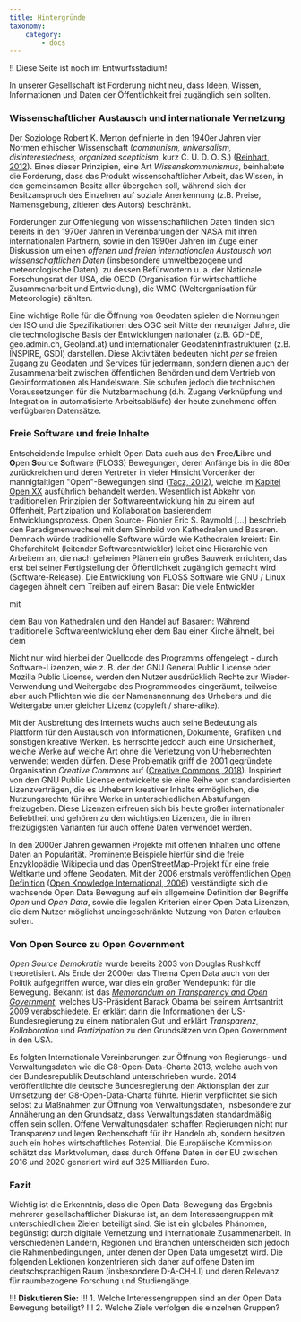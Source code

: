 ```yaml
---
title: Hintergründe
taxonomy:
    category:
        - docs
---
```


!! Diese Seite ist noch im Entwurfsstadium!

In unserer Gesellschaft ist Forderung nicht neu, dass Ideen, Wissen, Informationen und Daten der Öffentlichkeit frei zugänglich sein sollten.

### Wissenschaftlicher Austausch und internationale Vernetzung

Der Soziologe Robert K. Merton definierte in den 1940er Jahren vier Normen ethischer Wissenschaft (*communism, universalism, disinterestedness, organized scepticism*, kurz C. U. D. O. S.)  ([Reinhart, 2012](../literatur#reinhart2012)). Eines dieser Prinzipien, eine Art *Wissenskommunismus*, beinhaltete die Forderung, dass das Produkt wissenschaftlicher Arbeit, das Wissen, in den gemeinsamen Besitz aller übergehen soll, während sich der Besitzanspruch des Einzelnen auf soziale Anerkennung (z.B. Preise, Namensgebung, zitieren des Autors) beschränkt.

Forderungen zur Offenlegung von wissenschaftlichen Daten finden sich bereits in den 1970er Jahren in Vereinbarungen der NASA mit ihren internationalen Partnern, sowie in den 1990er Jahren im Zuge einer Diskussion um einen *offenen und freien internationalen Austausch von wissenschaftlichen Daten* (insbesondere umweltbezogene und meteorologische Daten), zu dessen Befürwortern u. a. der Nationale Forschungsrat der USA, die OECD (Organisation für wirtschaftliche Zusammenarbeit und Entwicklung), die WMO (Weltorganisation für Meteorologie) zählten.

Eine wichtige Rolle für die Öffnung von Geodaten spielen die Normungen der ISO und die Spezifikationen des OGC seit Mitte der neunziger Jahre, die die technologische Basis der Entwicklungen nationaler (z.B. GDI-DE, geo.admin.ch, Geoland.at) und internationaler Geodateninfrastrukturen (z.B. INSPIRE, GSDI) darstellen. Diese Aktivitäten bedeuten nicht *per se* freien Zugang zu Geodaten und Services für jedermann, sondern dienen auch der Zusammenarbeit zwischen öffentlichen Behörden und dem Vertrieb von Geoinformationen als Handelsware. Sie schufen jedoch die technischen Voraussetzungen für die Nutzbarmachung (d.h. Zugang Verknüpfung und Integration in automatisierte Arbeitsabläufe) der heute zunehmend offen verfügbaren Datensätze.

### Freie Software und freie Inhalte

Entscheidende Impulse erhielt Open Data auch aus den **F**ree/**L**ibre und **O**pen **S**ource **S**oftware (FLOSS) Bewegungen, deren Anfänge bis in die 80er zurückreichen und deren Vertreter in vieler Hinsicht Vordenker der mannigfaltigen "Open"-Bewegungen sind ([Tacz, 2012](../literatur#tkacz2012open)), welche im [Kapitel Open XX](../../openx) ausführlich behandelt werden. Wesentlich ist Abkehr von traditionellen Prinzipien der Softwareentwicklung hin zu einem auf Offenheit, Partizipation und Kollaboration basierendem Entwicklungsprozess. Open Source- Pionier Eric S. Raymold [...] beschrieb den Paradigmenwechsel mit dem Sinnbild von Kathedralen und Basaren. Demnach würde traditionelle Software würde wie Kathedralen kreiert: Ein Chefarchitekt (leitender Softwareentwickler) leitet eine Hierarchie von Arbeitern an, die nach geheimen Plänen ein großes Bauwerk errichten, das erst bei seiner Fertigstellung der Öffentlichkeit zugänglich gemacht wird (Software-Release). Die Entwicklung von FLOSS Software wie GNU / Linux dagegen ähnelt dem Treiben auf einem Basar: Die viele Entwickler 


mit 



dem Bau von Kathedralen und den Handel auf Basaren: Während traditionelle Softwareentwicklung eher dem Bau einer Kirche ähnelt, bei dem 

Nicht nur wird hierbei der Quellcode des Programms offengelegt - durch Software-Lizenzen, wie z. B. der der GNU General Public License oder Mozilla Public License, werden den Nutzer ausdrücklich Rechte zur Wieder-Verwendung und Weitergabe des Programmcodes eingeräumt, teilweise aber auch Pflichten wie die der Namensnennung des Urhebers und die Weitergabe unter gleicher Lizenz (copyleft / share-alike).

Mit der Ausbreitung des Internets wuchs auch seine Bedeutung als Plattform für den Austausch von Informationen, Dokumente, Grafiken und sonstigen kreative Werken. Es herrschte jedoch auch eine Unsicherheit, welche Werke auf welche Art ohne die Verletzung von Urheberrechten verwendet werden dürfen. Diese Problematik griff die 2001 gegründete Organisation *Creative Commons* auf ([Creative Commons, 2018](../literatur#cchistory)). Inspiriert von den GNU Public License entwickelte sie eine Reihe von standardisierten Lizenzverträgen, die es Urhebern kreativer Inhalte ermöglichen, die Nutzungsrechte für ihre Werke in unterschiedlichen Abstufungen freizugeben. Diese Lizenzen erfreuen sich bis heute großer internationaler Beliebtheit und gehören zu den wichtigsten Lizenzen, die in ihren freizügigsten Varianten für auch offene Daten verwendet werden.

In den 2000er Jahren gewannen Projekte mit offenen Inhalten und offene Daten an Popularität. Prominente Beispiele hierfür sind die freie Enzyklopädie Wikipedia und das OpenStreetMap-Projekt für eine freie Weltkarte und offene Geodaten. Mit der 2006 erstmals veröffentlichen [Open Definition](https://opendefinition.org/) ([Open Knowledge International, 2006](../literatur#knowledge2015open)) verständigte sich die wachsende Open Data Bewegung auf ein allgemeine Definition der Begriffe *Open* und *Open Data*, sowie die legalen Kriterien einer Open Data Lizenzen, die dem Nutzer möglichst uneingeschränkte Nutzung von Daten erlauben sollen.

### Von Open Source zu Open Government

*Open Source Demokratie* wurde bereits 2003 von Douglas Rushkoff theoretisiert. Als Ende der 2000er das Thema Open Data auch von der Politik aufgegriffen wurde, war dies ein großer Wendepunkt für die Bewegung. Bekannt ist das *[Memorandum on Transparency and Open Government](https://obamawhitehouse.archives.gov/the-press-office/transparency-and-open-government)*, welches US-Präsident Barack Obama bei seinem Amtsantritt 2009 verabschiedete. Er erklärt darin die Informationen der US-Bundesregierung zu einem nationalen Gut und erklärt *Transparenz*, *Kollaboration* und *Partizipation* zu den Grundsätzen von Open Government in den USA.

Es folgten Internationale Vereinbarungen zur Öffnung von Regierungs- und Verwaltungsdaten wie die G8-Open-Data-Charta 2013, welche auch von der Bundesrepublik Deutschland unterschrieben wurde. 2014 veröffentlichte die deutsche Bundesregierung den Aktionsplan der zur Umsetzung der G8-Open-Data-Charta führte. Hierin verpflichtet sie sich selbst zu Maßnahmen zur Öffnung von Verwaltungsdaten, insbesondere zur Annäherung an den Grundsatz, dass Verwaltungsdaten standardmäßig offen sein sollen. Offene Verwaltungsdaten schaffen Regierungen nicht nur Transparenz und legen Rechenschaft für ihr Handeln ab, sondern besitzen auch ein hohes wirtschaftliches Potential. Die Europäische Kommission schätzt das Marktvolumen, dass durch Offene Daten in der EU zwischen 2016 und 2020 generiert wird auf 325 Milliarden Euro.

### Fazit
Wichtig ist die Erkenntnis, dass die Open Data-Bewegung das Ergebnis mehrerer gesellschaftlicher Diskurse ist, an dem Interessengruppen mit unterschiedlichen Zielen beteiligt sind. Sie ist ein globales Phänomen, begünstigt durch digitale Vernetzung und internationale Zusammenarbeit. In verschiedenen Ländern, Regionen und Branchen unterscheiden sich jedoch die Rahmenbedingungen, unter denen der Open Data umgesetzt wird. Die folgenden Lektionen konzentrieren sich daher auf offene Daten im deutschsprachigen Raum (insbesondere D-A-CH-LI) und deren Relevanz für raumbezogene Forschung und Studiengänge.


!!! **Diskutieren Sie:**
!!! 1. Welche Interessengruppen sind an der Open Data Bewegung beteiligt?
!!! 2. Welche Ziele verfolgen die einzelnen Gruppen?

